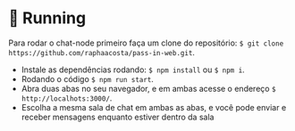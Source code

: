 # 🚀 Running 

 Para rodar o chat-node primeiro faça um clone do repositório: `$ git clone https://github.com/raphaacosta/pass-in-web.git`.
 - Instale as dependências rodando: `$ npm install` ou `$ npm i`.
 - Rodando o código `$ npm run start`.
 - Abra duas abas no seu navegador, e em ambas acesse o endereço `$ http://localhots:3000/`.
 - Escolha a mesma sala de chat em ambas as abas, e você pode enviar e receber mensagens enquanto estiver dentro da sala